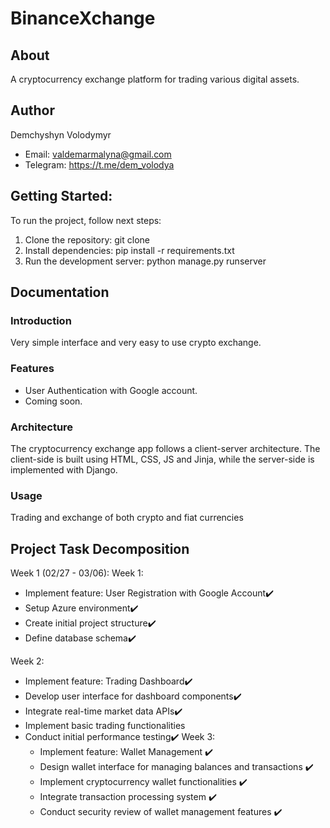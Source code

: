 # BinanceXchange

## About
A cryptocurrency exchange platform for trading various digital assets.

## Author
Demchyshyn Volodymyr
- Email: valdemarmalyna@gmail.com
- Telegram: https://t.me/dem_volodya

## Getting Started:
To run the project, follow next steps:

1. Clone the repository: git clone 
2. Install dependencies: pip install -r requirements.txt
3. Run the development server: python manage.py runserver


## Documentation
### Introduction
Very simple interface and very easy to use crypto exchange.

### Features
- User Authentication with Google account.
- Coming soon.

### Architecture
The cryptocurrency exchange app follows a client-server architecture. The client-side is built using HTML, CSS, JS and Jinja, while the server-side is implemented with Django.

### Usage
Trading and exchange of both crypto and fiat currencies

## Project Task Decomposition
Week 1 (02/27 - 03/06):️
Week 1:
   - Implement feature: User Registration with Google Account✔️
   - Setup Azure environment✔️
   - Create initial project structure✔️
   - Define database schema✔️

Week 2:
   - Implement feature: Trading Dashboard✔️
   - Develop user interface for dashboard components✔️
   - Integrate real-time market data APIs✔️
   - Implement basic trading functionalities
   - Conduct initial performance testing✔️
Week 3:
     - Implement feature: Wallet Management ✔️
     - Design wallet interface for managing balances and transactions ✔️
     - Implement cryptocurrency wallet functionalities ✔️
     - Integrate transaction processing system ✔️
     - Conduct security review of wallet management features ✔️
